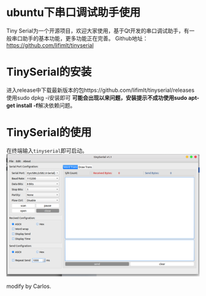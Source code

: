 # ubuntu下串口调试助手使用
Tiny Serial为一个开源项目，欢迎大家使用，基于Qt开发的串口调试助手，有一般串口助手的基本功能，更多功能正在完善。
Github地址：https://github.com/lifimlt/tinyserial

# TinySerial的安装
进入release中下载最新版本的包https://github.com/lifimlt/tinyserial/releases
使用sudo dpkg -i安装即可
**可能会出现以来问题，安装提示不成功使用sudo apt-get install -f**解决依赖问题。

# TinySerial的使用
在终端输入`tinyserial`即可启动。
![](img/2020-01-0412:46:16.png)

modify by Carlos.